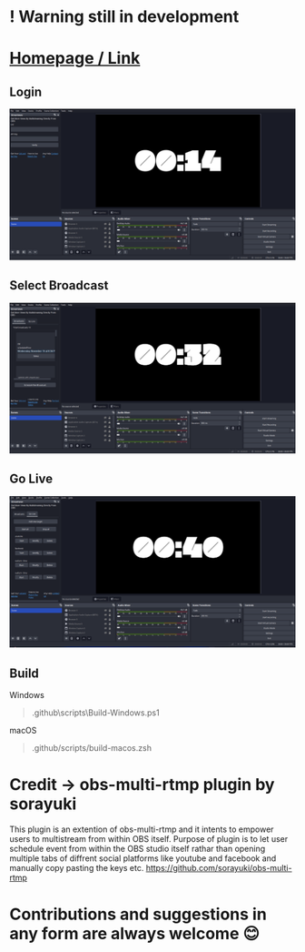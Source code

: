 # ! Warning still in development

# [Homepage / Link](https://github.com/streamwayin/Streamway_obs_multi_rtmp_plugin)


## Login 

![alipay](./docs/Login.png) 

## Select Broadcast
![wechat](./docs/Broadcast.png)

## Go Live 
![wechat](./docs/GoLive.png)

## Build

Windows
> .github\scripts\Build-Windows.ps1

macOS
> .github/scripts/build-macos.zsh


# Credit -> obs-multi-rtmp plugin by sorayuki
This plugin is an extention of obs-multi-rtmp and it intents to empower users to multistream from within OBS itself.
Purpose of plugin is to let user schedule event from within the OBS studio itself rathar than opening multiple tabs of diffrent social platforms like youtube and facebook and manually copy pasting the keys etc. 
https://github.com/sorayuki/obs-multi-rtmp

# Contributions and suggestions in any form are always welcome 😊


